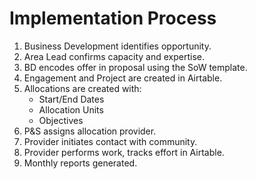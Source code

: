 # Implementation Process

1. Business Development identifies opportunity.
2. Area Lead confirms capacity and expertise.
3. BD encodes offer in proposal using the SoW template.
4. Engagement and Project are created in Airtable.
5. Allocations are created with:
    - Start/End Dates
    - Allocation Units
    - Objectives
6. P&S assigns allocation provider.
7. Provider initiates contact with community.
8. Provider performs work, tracks effort in Airtable.
9. Monthly reports generated.
